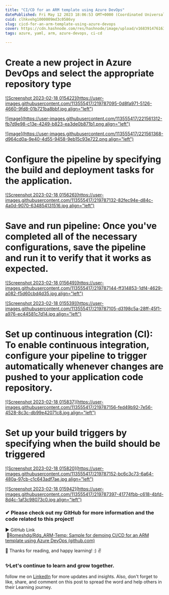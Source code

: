 ```yaml
---
title: "CI/CD for an ARM template using Azure DevOps"
datePublished: Fri May 12 2023 18:06:53 GMT+0000 (Coordinated Universal Time)
cuid: clhkvehg1000009md3c0586vy
slug: cicd-for-an-arm-template-using-azure-devops
cover: https://cdn.hashnode.com/res/hashnode/image/upload/v1683914761630/449ffe7e-7d26-437c-ae8f-ba3e43c72434.webp
tags: azure, yaml, arm, azure-devops, ci-cd

---
```


# Create a new project in Azure DevOps and select the appropriate repository type

[![Screenshot 2023-02-18 015422](https://user-images.githubusercontent.com/113555417/219787095-0d8fa971-5126-4660-9fd8-01b721ba8bbf.jpg align="left")](https://user-images.githubusercontent.com/113555417/219787095-0d8fa971-5126-4660-9fd8-01b721ba8bbf.jpg)

[![image](https://user-images.githubusercontent.com/113555417/221561312-fb7d9e98-c13e-4249-b823-ea3de0b871b1.png align="left")](https://user-images.githubusercontent.com/113555417/221561312-fb7d9e98-c13e-4249-b823-ea3de0b871b1.png)

[![image](https://user-images.githubusercontent.com/113555417/221561368-d964cd0a-9e40-4d55-9458-9eb15c93e722.png align="left")](https://user-images.githubusercontent.com/113555417/221561368-d964cd0a-9e40-4d55-9458-9eb15c93e722.png)

# Configure the pipeline by specifying the build and deployment tasks for the application.

[![Screenshot 2023-02-18 015626](https://user-images.githubusercontent.com/113555417/219787132-82fec94e-d84c-4a0d-9070-634854131516.jpg align="left")](https://user-images.githubusercontent.com/113555417/219787132-82fec94e-d84c-4a0d-9070-634854131516.jpg)

# Save and run pipeline: Once you've completed all of the necessary configurations, save the pipeline and run it to verify that it works as expected.

[![Screenshot 2023-02-18 015649](https://user-images.githubusercontent.com/113555417/219787144-ff314853-1df4-4629-a082-f5d60cbd4d35.jpg align="left")](https://user-images.githubusercontent.com/113555417/219787144-ff314853-1df4-4629-a082-f5d60cbd4d35.jpg)

[![Screenshot 2023-02-18 015539](https://user-images.githubusercontent.com/113555417/219787105-d3198c5a-28ff-45f1-a976-ec44581c7d14.jpg align="left")](https://user-images.githubusercontent.com/113555417/219787105-d3198c5a-28ff-45f1-a976-ec44581c7d14.jpg)

# Set up continuous integration (CI): To enable continuous integration, configure your pipeline to trigger automatically whenever changes are pushed to your application code repository.

[![Screenshot 2023-02-18 015837](https://user-images.githubusercontent.com/113555417/219787156-fed49b92-7e56-4528-8c3c-db99e42071c8.jpg align="left")](https://user-images.githubusercontent.com/113555417/219787156-fed49b92-7e56-4528-8c3c-db99e42071c8.jpg)

# Set up your build triggers by specifying when the build should be triggered

[![Screenshot 2023-02-18 015820](https://user-images.githubusercontent.com/113555417/219787152-bc6c3c73-6a64-480a-97cb-c1c643adf7ae.jpg align="left")](https://user-images.githubusercontent.com/113555417/219787152-bc6c3c73-6a64-480a-97cb-c1c643adf7ae.jpg)

[![Screenshot 2023-02-18 015942](https://user-images.githubusercontent.com/113555417/219787397-41774fbb-c618-4bfd-8d4c-1af3c98073c0.jpg align="left")](https://user-images.githubusercontent.com/113555417/219787397-41774fbb-c618-4bfd-8d4c-1af3c98073c0.jpg)

### ✔ Please check out my GitHub for more information and the code related to this project!

▶ GitHub Link   
 🔗[Romeshdg/Rdg\_ARM-Temp: Sample for demoing CI/CD for an ARM template using Azure DevOps (](https://github.com/Romeshdg/Rdg_ARM-Temp)[github.com](http://github.com)[)](https://github.com/Romeshdg/Rdg_ARM-Temp)

📍 Thanks for reading, and happy learning! :) ✌

### ✨Let's continue to learn and grow together.

follow me on [LinkedIn](https://www.linkedin.com/in/romeshdharamgudi/) for more updates and insights. Also, don't forget to like, share, and comment on this post to spread the word and help others in their Learning journey.